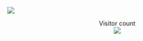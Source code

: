<a href=#><img src="contributions.svg"></a>

<p align="center"> 
  Visitor count<br>
  <img src="https://profile-counter.glitch.me/Strange69/count.svg" />
</p>
